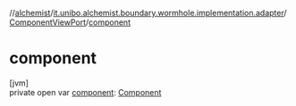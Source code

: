 //[alchemist](../../../index.md)/[it.unibo.alchemist.boundary.wormhole.implementation.adapter](../index.md)/[ComponentViewPort](index.md)/[component](component.md)

# component

[jvm]\
private open var [component](component.md): [Component](https://docs.oracle.com/javase/8/docs/api/java/awt/Component.html)
